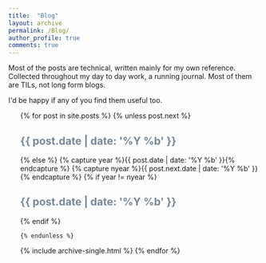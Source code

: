 ```yaml
---
title:  "Blog"
layout: archive
permalink: /Blog/
author_profile: true
comments: true
---
```


Most of the posts are technical, written mainly for my own reference. Collected throughout my day to day work, a running journal. Most of them are TILs, not long form blogs.

I'd be happy if any of you find them useful too.

<ul>
  {% for post in site.posts %}
    {% unless post.next %}
      <font color="#778899"><h2>{{ post.date | date: '%Y %b' }}</h2></font>
    {% else %}
      {% capture year %}{{ post.date | date: '%Y %b' }}{% endcapture %}
      {% capture nyear %}{{ post.next.date | date: '%Y %b' }}{% endcapture %}
      {% if year != nyear %}
        <font color="#778899"><h2>{{ post.date | date: '%Y %b' }}</h2></font>
      {% endif %}

    {% endunless %}
   {% include archive-single.html %}
  {% endfor %}
</ul>
